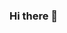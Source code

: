 ### Hi there 👋

<!--
- 🔭 I’m currently working on enviromental conservation
- 🌱 I’m currently learning some basic coding stuff
- 👯 I’m looking to collaborate on whatever
- 🤔 I’m looking for help saving the Brazilian Atlantic Rain Forest
- 💬 Ask me about anything
- 📫 How to reach me: e-mail
- 😄 Pronouns: he/him
-->

